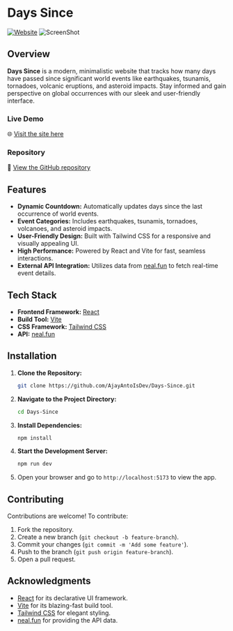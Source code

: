 # Days Since

[![Website](https://img.shields.io/website?url=https%3A%2F%2Fdays-since.floppy.us.kg)](https://days-since.floppy.us.kg)
![ScreenShot](https://cloud-dsvhel6dk-hack-club-bot.vercel.app/0screenshot_2024-12-19_at_6.58.39___pm.png)

## Overview
**Days Since** is a modern, minimalistic website that tracks how many days have passed since significant world events like earthquakes, tsunamis, tornadoes, volcanic eruptions, and asteroid impacts. Stay informed and gain perspective on global occurrences with our sleek and user-friendly interface.

### Live Demo
🌐 [Visit the site here](https://days-since.floppy.us.kg)

### Repository
📂 [View the GitHub repository](https://github.com/AjayAntoIsDev/Days-Since)

## Features
- **Dynamic Countdown:** Automatically updates days since the last occurrence of world events.
- **Event Categories:** Includes earthquakes, tsunamis, tornadoes, volcanoes, and asteroid impacts.
- **User-Friendly Design:** Built with Tailwind CSS for a responsive and visually appealing UI.
- **High Performance:** Powered by React and Vite for fast, seamless interactions.
- **External API Integration:** Utilizes data from [neal.fun](https://neal.fun/) to fetch real-time event details.

## Tech Stack
- **Frontend Framework:** [React](https://reactjs.org/)
- **Build Tool:** [Vite](https://vitejs.dev/)
- **CSS Framework:** [Tailwind CSS](https://tailwindcss.com/)
- **API:** [neal.fun](https://neal.fun/)

## Installation

1. **Clone the Repository:**
   ```bash
   git clone https://github.com/AjayAntoIsDev/Days-Since.git
   ```

2. **Navigate to the Project Directory:**
   ```bash
   cd Days-Since
   ```

3. **Install Dependencies:**
   ```bash
   npm install
   ```

4. **Start the Development Server:**
   ```bash
   npm run dev
   ```

5. Open your browser and go to `http://localhost:5173` to view the app.

## Contributing

Contributions are welcome! To contribute:

1. Fork the repository.
2. Create a new branch (`git checkout -b feature-branch`).
3. Commit your changes (`git commit -m 'Add some feature'`).
4. Push to the branch (`git push origin feature-branch`).
5. Open a pull request.

## Acknowledgments

- [React](https://reactjs.org/) for its declarative UI framework.
- [Vite](https://vitejs.dev/) for its blazing-fast build tool.
- [Tailwind CSS](https://tailwindcss.com/) for elegant styling.
- [neal.fun](https://neal.fun/) for providing the API data.